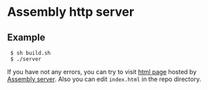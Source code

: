 
# Assembly http server

## Example

```console
 $ sh build.sh
 $ ./server
```

If you have not any errors, you can try to visit [html page](./index.html) hosted by [Assembly server](https://github.com/M0x1m/http-server-assembly).
Also you can edit `index.html` in the repo directory.
